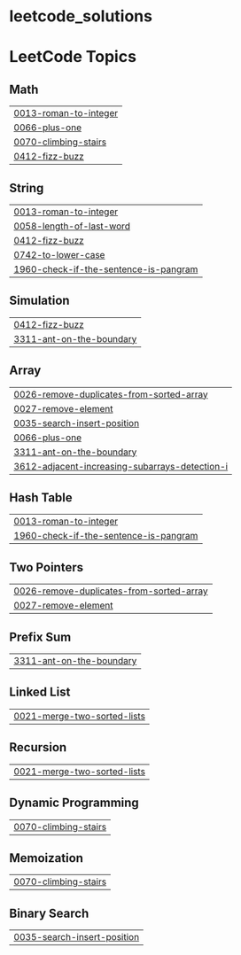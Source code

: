 # leetcode_solutions
<!---LeetCode Topics Start-->
# LeetCode Topics
## Math
|  |
| ------- |
| [0013-roman-to-integer](https://github.com/rizwanmuhammedd/leetcode_solutions/tree/master/0013-roman-to-integer) |
| [0066-plus-one](https://github.com/rizwanmuhammedd/leetcode_solutions/tree/master/0066-plus-one) |
| [0070-climbing-stairs](https://github.com/rizwanmuhammedd/leetcode_solutions/tree/master/0070-climbing-stairs) |
| [0412-fizz-buzz](https://github.com/rizwanmuhammedd/leetcode_solutions/tree/master/0412-fizz-buzz) |
## String
|  |
| ------- |
| [0013-roman-to-integer](https://github.com/rizwanmuhammedd/leetcode_solutions/tree/master/0013-roman-to-integer) |
| [0058-length-of-last-word](https://github.com/rizwanmuhammedd/leetcode_solutions/tree/master/0058-length-of-last-word) |
| [0412-fizz-buzz](https://github.com/rizwanmuhammedd/leetcode_solutions/tree/master/0412-fizz-buzz) |
| [0742-to-lower-case](https://github.com/rizwanmuhammedd/leetcode_solutions/tree/master/0742-to-lower-case) |
| [1960-check-if-the-sentence-is-pangram](https://github.com/rizwanmuhammedd/leetcode_solutions/tree/master/1960-check-if-the-sentence-is-pangram) |
## Simulation
|  |
| ------- |
| [0412-fizz-buzz](https://github.com/rizwanmuhammedd/leetcode_solutions/tree/master/0412-fizz-buzz) |
| [3311-ant-on-the-boundary](https://github.com/rizwanmuhammedd/leetcode_solutions/tree/master/3311-ant-on-the-boundary) |
## Array
|  |
| ------- |
| [0026-remove-duplicates-from-sorted-array](https://github.com/rizwanmuhammedd/leetcode_solutions/tree/master/0026-remove-duplicates-from-sorted-array) |
| [0027-remove-element](https://github.com/rizwanmuhammedd/leetcode_solutions/tree/master/0027-remove-element) |
| [0035-search-insert-position](https://github.com/rizwanmuhammedd/leetcode_solutions/tree/master/0035-search-insert-position) |
| [0066-plus-one](https://github.com/rizwanmuhammedd/leetcode_solutions/tree/master/0066-plus-one) |
| [3311-ant-on-the-boundary](https://github.com/rizwanmuhammedd/leetcode_solutions/tree/master/3311-ant-on-the-boundary) |
| [3612-adjacent-increasing-subarrays-detection-i](https://github.com/rizwanmuhammedd/leetcode_solutions/tree/master/3612-adjacent-increasing-subarrays-detection-i) |
## Hash Table
|  |
| ------- |
| [0013-roman-to-integer](https://github.com/rizwanmuhammedd/leetcode_solutions/tree/master/0013-roman-to-integer) |
| [1960-check-if-the-sentence-is-pangram](https://github.com/rizwanmuhammedd/leetcode_solutions/tree/master/1960-check-if-the-sentence-is-pangram) |
## Two Pointers
|  |
| ------- |
| [0026-remove-duplicates-from-sorted-array](https://github.com/rizwanmuhammedd/leetcode_solutions/tree/master/0026-remove-duplicates-from-sorted-array) |
| [0027-remove-element](https://github.com/rizwanmuhammedd/leetcode_solutions/tree/master/0027-remove-element) |
## Prefix Sum
|  |
| ------- |
| [3311-ant-on-the-boundary](https://github.com/rizwanmuhammedd/leetcode_solutions/tree/master/3311-ant-on-the-boundary) |
## Linked List
|  |
| ------- |
| [0021-merge-two-sorted-lists](https://github.com/rizwanmuhammedd/leetcode_solutions/tree/master/0021-merge-two-sorted-lists) |
## Recursion
|  |
| ------- |
| [0021-merge-two-sorted-lists](https://github.com/rizwanmuhammedd/leetcode_solutions/tree/master/0021-merge-two-sorted-lists) |
## Dynamic Programming
|  |
| ------- |
| [0070-climbing-stairs](https://github.com/rizwanmuhammedd/leetcode_solutions/tree/master/0070-climbing-stairs) |
## Memoization
|  |
| ------- |
| [0070-climbing-stairs](https://github.com/rizwanmuhammedd/leetcode_solutions/tree/master/0070-climbing-stairs) |
## Binary Search
|  |
| ------- |
| [0035-search-insert-position](https://github.com/rizwanmuhammedd/leetcode_solutions/tree/master/0035-search-insert-position) |
<!---LeetCode Topics End-->